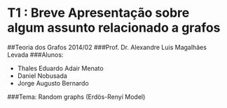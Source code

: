 T1 : Breve Apresentação sobre algum assunto relacionado a grafos
================================================================
##Teoria dos Grafos 2014/02
###Prof. Dr. Alexandre Luis Magalhães Levada
###Alunos:
<ul>
    <li>Thales Eduardo Adair Menato</li>
    <li>Daniel Nobusada</li>
    <li>Jorge Augusto Bernardo</li>
</ul>

###Tema: Random graphs (Erdös-Renyí Model)
